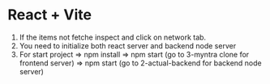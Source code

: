 # React + Vite

1. If the items not fetche inspect and click on network tab.
2. You need to initialize both react server and backend node server
3. For start project
   => npm install
   => npm start (go to 3-myntra clone for frontend server)
   => npm start (go to 2-actual-backend for backend node server)
